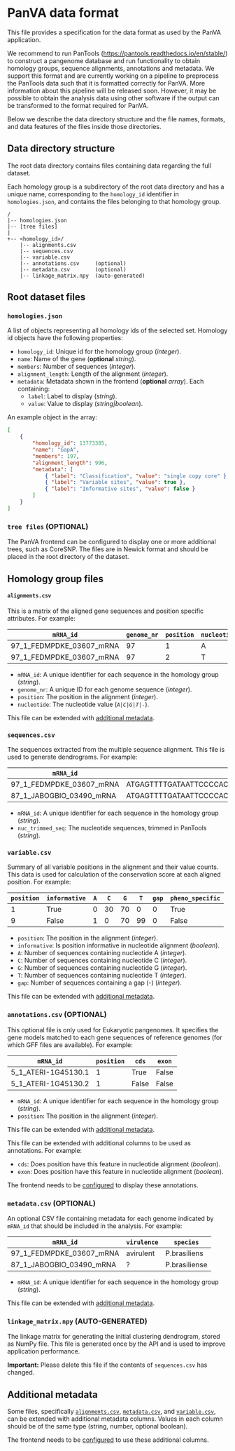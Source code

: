 # PanVA data format

This file provides a specification for the data format as used by the PanVA application. 

We recommend to run PanTools (<https://pantools.readthedocs.io/en/stable/>) to construct a pangenome database and run functionality to obtain homology groups, sequence alignments, annotations and metadata. We support this format and are currently working on a pipeline to preprocess the PanTools data such that it is formatted correctly for PanVA. More information about this pipeline will be released soon. However, it may be possible to obtain the analysis data using other software if the output can be transformed to the format required for PanVA.

Below we describe the data directory structure and the file names, formats, and data features of the files inside those directories.

## Data directory structure 

The root data directory contains files containing data regarding the full dataset.

Each homology group is a subdirectory of the root data directory and has a unique name, corresponding to the `homology_id` identifier in `homologies.json`, and contains the files belonging to that homology group.

```
/
|-- homologies.json
|-- [tree files]
|
+-- <homology_id>/
    |-- alignments.csv
    |-- sequences.csv
    |-- variable.csv
    |-- annotations.csv     (optional)
    |-- metadata.csv        (optional)
    |-- linkage_matrix.npy  (auto-generated)
```


## Root dataset files

### `homologies.json`

A list of objects representing all homology ids of the selected set. Homology id objects have the following properties:

* `homology_id`: Unique id for the homology group (_integer_).
* `name`: Name of the gene (**optional** _string_).
* `members`: Number of sequences (_integer_).
* `alignment_length`: Length of the alignment (_integer_).
* `metadata`: Metadata shown in the frontend (**optional** _array_). Each containing:
    * `label`: Label to display (_string_).
    * `value`: Value to display (_string|boolean_).

An example object in the array:
```json
[
    {
        "homology_id": 13773385,
        "name": "GapA",
        "members": 197,
        "alignment_length": 996,
        "metadata": [
            { "label": "Classification", "value": "single copy core" },
            { "label": "Variable sites", "value": true },
            { "label": "Informative sites", "value": false }
        ]
    }
]
```

### `tree files` (OPTIONAL)

The PanVA frontend can be configured to display one or more additional trees, such as CoreSNP. The files are in Newick format and should be placed in the root directory of the dataset.


## Homology group files

#### `alignments.csv`

This is a matrix of the aligned gene sequences and position specific attributes. For example:

| `mRNA_id`                | `genome_nr` | `position` | `nucleotide` |
|--------------------------|-------------|------------|--------------|
| 97_1_FEDMPDKE_03607_mRNA | 97          | 1          | A            |
| 97_1_FEDMPDKE_03607_mRNA | 97          | 2          | T            |

* `mRNA_id`: A unique identifier for each sequence in the homology group (_string_).
* `genome_nr`: A unique ID for each genome sequence (_integer_).
* `position`: The position in the alignment (_integer_).
* `nucleotide`: The nucleotide value (_`A|C|G|T|-`_).

This file can be extended with [additional metadata](#additionalmetadata).


### `sequences.csv`

The sequences extracted from the multiple sequence alignment. This file is used to generate dendrograms. For example:

| `mRNA_id`                | `nuc_trimmed_seq`                                         |
|--------------------------|-----------------------------------------------------------|
| 97_1_FEDMPDKE_03607_mRNA | ATGAGTTTTGATAATTCCCCACAATCACGCCTGATCCTAACCATGATGGGAGCC... |
| 87_1_JABOGBIO_03490_mRNA | ATGAGTTTTGATAATTCCCCACAATCACGCCTGATCCTAACCATGATGGGAGCC... |

* `mRNA_id`: A unique identifier for each sequence in the homology group (_string_).
* `nuc_trimmed_seq`: The nucleotide sequences, trimmed in PanTools (_string_).


### `variable.csv`

Summary of all variable positions in the alignment and their value counts. This data is used for calculation of the conservation score at each aligned position. For example:

| `position` | `informative` | `A` | `C` | `G` | `T` | `gap` | `pheno_specific` |
|------------|---------------|-----|-----|-----|-----|-------|------------------|
| 1          | True          | 0   | 30  | 70  | 0   | 0     | True             |
| 9          | False         | 1   | 0   | 70  | 99  | 0     | False            |

* `position`: The position in the alignment (_integer_).
* `informative`: Is position informative in nucleotide alignment (_boolean_).
* `A`: Number of sequences containing nucleotide A (_integer_).
* `C`: Number of sequences containing nucleotide C (_integer_).
* `G`: Number of sequences containing nucleotide G (_integer_).
* `T`: Number of sequences containing nucleotide T (_integer_).
* `gap`: Number of sequences containing a gap (-) (_integer_).

This file can be extended with [additional metadata](#additionalmetadata).


### `annotations.csv` (OPTIONAL)

This optional file is only used for Eukaryotic pangenomes. It specifies the gene models matched to each gene sequences of reference genomes (for which GFF files are available). For example:

| `mRNA_id`           | `position` | `cds` | `exon` |
|---------------------|------------|-------|--------|
| 5_1_ATERI-1G45130.1 | 1          | True  | False  |
| 5_1_ATERI-1G45130.2 | 1          | False | False  |

* `mRNA_id`: A unique identifier for each sequence in the homology group (_string_).
* `position`: The position in the alignment (_integer_).

This file can be extended with [additional metadata](#additionalmetadata).

This file can be extended with additional columns to be used as annotations. For example:

* `cds`: Does position have this feature in nucleotide alignment (_boolean_).
* `exon`: Does position have this feature in nucleotide alignment (_boolean_).

The frontend needs to be [configured](../../frontend/docs/config.md) to display these annotations.


### `metadata.csv` (OPTIONAL)

An optional CSV file containing metadata for each genome indicated by `mRNA_id` that should be included in the analysis. For example: 

| `mRNA_id`                | `virulence` | `species`     |
|--------------------------|-------------|---------------|
| 97_1_FEDMPDKE_03607_mRNA | avirulent   | P.brasiliens  |
| 87_1_JABOGBIO_03490_mRNA | ?           | P.brasiliense |

* `mRNA_id`: A unique identifier for each sequence in the homology group (_string_).

This file can be extended with [additional metadata](#additionalmetadata).


### `linkage_matrix.npy` (AUTO-GENERATED)

The linkage matrix for generating the initial clustering dendrogram, stored as NumPy file. This file is generated once by the API and is used to improve application performance.

**Important:** Please delete this file if the contents of `sequences.csv` has changed.


## Additional metadata

Some files, specifically [`alignments.csv`](#alignmentscsv), [`metadata.csv`](#metadatacsv), and [`variable.csv`](#variablecsv), can be extended with additional metadata columns.
Values in each column should be of the same type (string, number, optional boolean).

The frontend needs to be [configured](../../frontend/docs/config.md) to use these additional columns.
